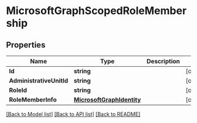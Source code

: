 # MicrosoftGraphScopedRoleMembership

## Properties

Name | Type | Description | Notes
------------ | ------------- | ------------- | -------------
**Id** | **string** |  | [optional] 
**AdministrativeUnitId** | **string** |  | [optional] 
**RoleId** | **string** |  | [optional] 
**RoleMemberInfo** | [**MicrosoftGraphIdentity**](microsoft.graph.identity.md) |  | [optional] 

[[Back to Model list]](../README.md#documentation-for-models) [[Back to API list]](../README.md#documentation-for-api-endpoints) [[Back to README]](../README.md)


